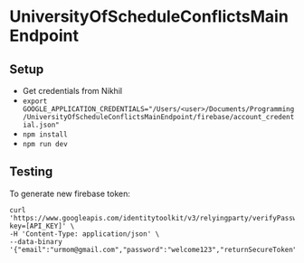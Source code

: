 # UniversityOfScheduleConflictsMainEndpoint
## Setup
* Get credentials from Nikhil
* `export GOOGLE_APPLICATION_CREDENTIALS="/Users/<user>/Documents/Programming/UniversityOfScheduleConflictsMainEndpoint/firebase/account_credential.json"`
* `npm install`
* `npm run dev`

## Testing

To generate new firebase token:
```
curl 'https://www.googleapis.com/identitytoolkit/v3/relyingparty/verifyPassword?key=[API_KEY]' \
-H 'Content-Type: application/json' \
--data-binary '{"email":"urmom@gmail.com","password":"welcome123","returnSecureToken":true}'
```